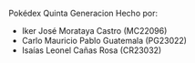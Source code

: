 Pokédex Quinta Generacion 
Hecho por:
- Iker José Morataya Castro (MC22096)
- Carlo Mauricio Pablo Guatemala (PG23022)
- Isaías Leonel Cañas Rosa (CR23032)
